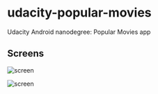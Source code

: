# udacity-popular-movies
Udacity Android nanodegree: Popular Movies app


Screens
--------

![screen](https://raw.github.com/ewintory/udacity-popular-movies/master/art/movies-tablet.png)

![screen](https://raw.github.com/ewintory/udacity-popular-movies/master/art/movies-tablet-land.png)
